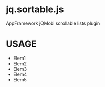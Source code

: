 jq.sortable.js
==============

AppFramework jQMobi scrollable lists plugin



USAGE
==============

<ul class='sortable'>
  <li>Elem1</li>
  <li>Elem2</li>
  <li>Elem3</li>
  <li>Elem4</li>
  <li>Elem5</li>
</ul>

<script type='text/javascript'>
  $(function() {
    $('.sortable').sortable();
  });
</script>
